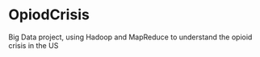 # OpiodCrisis
Big Data project, using Hadoop and MapReduce to understand the opioid crisis in the US
